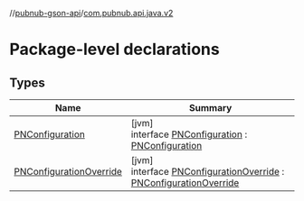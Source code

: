 //[pubnub-gson-api](../../index.md)/[com.pubnub.api.java.v2](index.md)

# Package-level declarations

## Types

| Name | Summary |
|---|---|
| [PNConfiguration](-p-n-configuration/index.md) | [jvm]<br>interface [PNConfiguration](-p-n-configuration/index.md) : [PNConfiguration](../../../../pubnub-kotlin/pubnub-kotlin-api/pubnub-kotlin-api/com.pubnub.api.v2/-p-n-configuration/index.md) |
| [PNConfigurationOverride](-p-n-configuration-override/index.md) | [jvm]<br>interface [PNConfigurationOverride](-p-n-configuration-override/index.md) : [PNConfigurationOverride](../../../../pubnub-kotlin/pubnub-kotlin-api/pubnub-kotlin-api/com.pubnub.api.v2/-p-n-configuration-override/index.md) |
